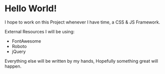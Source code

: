 # Hello World!

I hope to work on this Project whenever I have time, a CSS & JS Framework.

External Resources I will be using:
- FontAwesome
- Roboto
- jQuery

Everything else will be written by my hands, Hopefully something great will happen.
